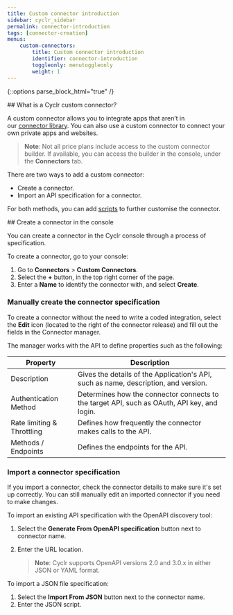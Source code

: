 ```yaml
---
title: Custom connector introduction
sidebar: cyclr_sidebar
permalink: connector-introduction
tags: [connector-creation]
menus:
    custom-connectors:
        title: Custom connector introduction
        identifier: connector-introduction
        toggleonly: menutoggleonly
        weight: 1
---
```

{::options parse_block_html="true" /}
<section class="card">
## What is a Cyclr custom connector?

A custom connector allows you to integrate apps that aren’t in our [connector library](http://cyclr.com/connectors/). You can also use a custom connector to connect your own private apps and websites.

>  **Note**:  Not all price plans include access to the custom connector builder. If available, you can access the builder in the console, under the **Connectors** tab.

There are two ways to add a custom connector:
*  Create a connector.
*  Import an API specification for a connector.

For both methods, you can add [scripts](connector-scripting) to further customise the connector.


</section>
<section class="card">
## Create a connector in the console

You can create a connector in the Cyclr console through a process of specification.

To create a connector, go to your console:
1.  Go to **Connectors** > **Custom Connectors**.
2.  Select the **+** button, in the top right corner of the page.
3.  Enter a **Name** to identify the connector with, and select **Create**.

### Manually create the connector specification

 To create a connector without the need to write a coded integration, select the **Edit** icon (located to the right of the connector release) and fill out the fields in the Connector manager.

The manager works with the API to define properties such as the following:

| Property | Description | 
| --- | --- |
| Description | Gives the details of the Application's API, such as name, description, and version. |
| Authentication Method | Determines how the connector connects to the target API, such as OAuth, API key, and login. |
| Rate limiting & Throttling | Defines how frequently the connector makes calls to the API. |
| Methods / Endpoints | Defines the endpoints for the API. |

### Import a connector specification

If you import a connector, check the connector details to make sure it's set up correctly. You can still manually edit an imported connector if you need to make changes.

To import an existing API specification with the OpenAPI discovery tool:

1.  Select the **Generate From OpenAPI specification** button next to connector name.
2.  Enter the URL location.

    >**Note**: Cyclr supports OpenAPI versions 2.0 and 3.0.x in either JSON or YAML format.

To import a JSON file specification:

1. Select the **Import From JSON** button next to the connector name.
2. Enter the JSON script.
</section>
